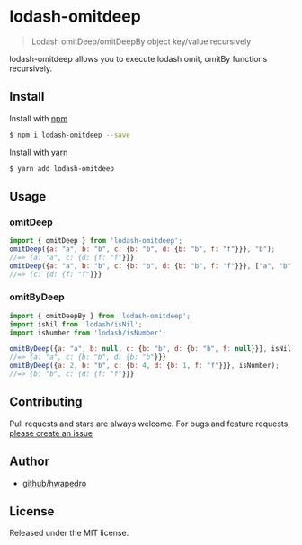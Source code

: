 # lodash-omitdeep
> Lodash omitDeep/omitDeepBy object key/value recursively

lodash-omitdeep allows you to execute lodash omit, omitBy functions recursively.
## Install

Install with [npm](https://www.npmjs.com/)

```sh
$ npm i lodash-omitdeep --save
```
Install with [yarn](https://yarnpkg.com/)

```sh
$ yarn add lodash-omitdeep
```
## Usage
### omitDeep
```js
import { omitDeep } from 'lodash-omitdeep';
omitDeep({a: "a", b: "b", c: {b: "b", d: {b: "b", f: "f"}}}, "b");
//=> {a: "a", c: {d: {f: "f"}}}
omitDeep({a: "a", b: "b", c: {b: "b", d: {b: "b", f: "f"}}}, ["a", "b"]);
//=> {c: {d: {f: "f"}}}
```
### omitByDeep
```js
import { omitDeepBy } from 'lodash-omitdeep';
import isNil from 'lodash/isNil';
import isNumber from 'lodash/isNumber';

omitByDeep({a: "a", b: null, c: {b: "b", d: {b: "b", f: null}}}, isNil);
//=> {a: "a", c: {b: "b", d: {b: "b"}}}
omitByDeep({a: 2, b: "b", c: {b: 4, d: {b: 1, f: "f"}}}, isNumber);
//=> {b: "b", c: {d: {f: "f"}}}
```

## Contributing

Pull requests and stars are always welcome. For bugs and feature requests, [please create an issue](https://github.com/hwapedro/lodash-omitdeep/issues/new)

## Author

+ [github/hwapedro](https://github.com/hwapedro)


## License

Released under the MIT license.
